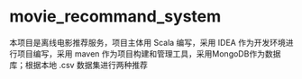 # movie_recommand_system
本项目是离线电影推荐服务，项目主体用 Scala 编写，采用 IDEA 作为开发环境进行项目编写，采用 maven 作为项目构建和管理工具，采用MongoDB作为数据库；根据本地 .csv 数据集进行两种推荐
